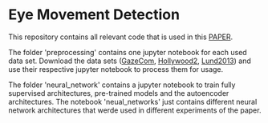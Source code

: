 # Eye Movement Detection
This repository contains all relevant code that is used in this [PAPER](https://github.com/StrohmFn/eye_movement_detection/blob/master/Gaze_Detection.pdf).

The folder 'preprocessing' contains one jupyter notebook for each used data set.
Download the data sets ([GazeCom](http://michaeldorr.de/smoothpursuit/), [Hollywood2](http://www.coxlab.org/resources/hw2_eye_movement/), [Lund2013](https://github.com/richardandersson/EyeMovementDetectorEvaluation)) and use their respective jupyter notebook to process them for usage.

The folder 'neural_network' contains a jupyter notebook to train fully supervised architectures,  pre-trained models and the autoencoder architectures. The notebook 'neual_networks' just contains different neural network architectures that werde used in different experiments of the paper.
